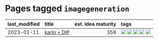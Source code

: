 # Pages tagged `imagegeneration`

|last_modified|title|est. idea maturity|tags
|:---|:---|---:|:---|
|2023-01-11|[karlo + DIP](../karlo-dip.md)|358|[![](https://img.shields.io/badge/tag-deepimageprior-c92725)](../tags/deepimageprior.md) [![](https://img.shields.io/badge/tag-experimental-d5f6c6)](../tags/experimental.md) [![](https://img.shields.io/badge/tag-imagegeneration-43d799)](../tags/imagegeneration.md) [![](https://img.shields.io/badge/tag-prior-d548d8)](../tags/prior.md) [![](https://img.shields.io/badge/tag-wip-5d9a82)](../tags/wip.md)|